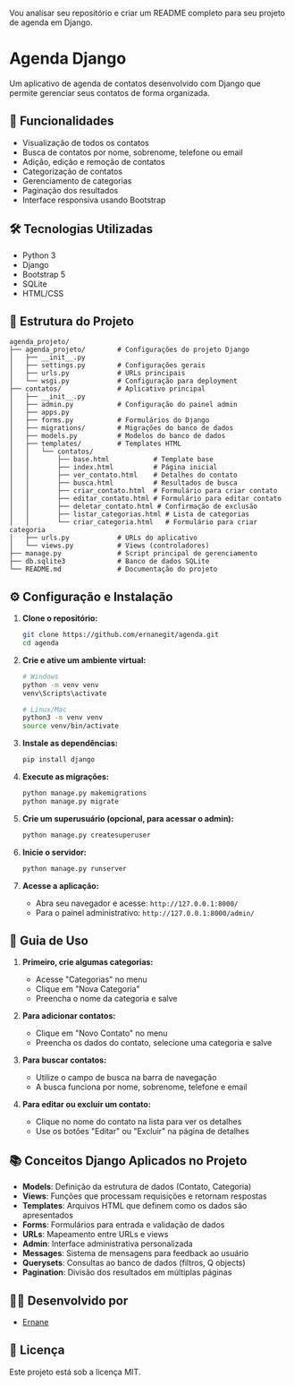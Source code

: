 Vou analisar seu repositório e criar um README completo para seu projeto de agenda em Django.

# Agenda Django

Um aplicativo de agenda de contatos desenvolvido com Django que permite gerenciar seus contatos de forma organizada.

## 🚀 Funcionalidades

- Visualização de todos os contatos
- Busca de contatos por nome, sobrenome, telefone ou email
- Adição, edição e remoção de contatos
- Categorização de contatos
- Gerenciamento de categorias
- Paginação dos resultados
- Interface responsiva usando Bootstrap

## 🛠️ Tecnologias Utilizadas

- Python 3
- Django
- Bootstrap 5
- SQLite
- HTML/CSS

## 📁 Estrutura do Projeto

```
agenda_projeto/
├── agenda_projeto/        # Configurações do projeto Django
│   ├── __init__.py
│   ├── settings.py        # Configurações gerais
│   ├── urls.py            # URLs principais
│   └── wsgi.py            # Configuração para deployment
├── contatos/              # Aplicativo principal
│   ├── __init__.py
│   ├── admin.py           # Configuração do painel admin
│   ├── apps.py
│   ├── forms.py           # Formulários do Django
│   ├── migrations/        # Migrações do banco de dados
│   ├── models.py          # Modelos do banco de dados
│   ├── templates/         # Templates HTML
│   │   └── contatos/
│   │       ├── base.html           # Template base
│   │       ├── index.html          # Página inicial
│   │       ├── ver_contato.html    # Detalhes do contato
│   │       ├── busca.html          # Resultados de busca
│   │       ├── criar_contato.html  # Formulário para criar contato
│   │       ├── editar_contato.html # Formulário para editar contato
│   │       ├── deletar_contato.html # Confirmação de exclusão
│   │       ├── listar_categorias.html # Lista de categorias
│   │       └── criar_categoria.html   # Formulário para criar categoria
│   ├── urls.py            # URLs do aplicativo
│   └── views.py           # Views (controladores)
├── manage.py              # Script principal de gerenciamento
├── db.sqlite3             # Banco de dados SQLite
└── README.md              # Documentação do projeto
```

## ⚙️ Configuração e Instalação

1. **Clone o repositório:**
   ```bash
   git clone https://github.com/ernanegit/agenda.git
   cd agenda
   ```

2. **Crie e ative um ambiente virtual:**
   ```bash
   # Windows
   python -m venv venv
   venv\Scripts\activate

   # Linux/Mac
   python3 -m venv venv
   source venv/bin/activate
   ```

3. **Instale as dependências:**
   ```bash
   pip install django
   ```

4. **Execute as migrações:**
   ```bash
   python manage.py makemigrations
   python manage.py migrate
   ```

5. **Crie um superusuário (opcional, para acessar o admin):**
   ```bash
   python manage.py createsuperuser
   ```

6. **Inicie o servidor:**
   ```bash
   python manage.py runserver
   ```

7. **Acesse a aplicação:**
   - Abra seu navegador e acesse: `http://127.0.0.1:8000/`
   - Para o painel administrativo: `http://127.0.0.1:8000/admin/`

## 📝 Guia de Uso

1. **Primeiro, crie algumas categorias:**
   - Acesse "Categorias" no menu
   - Clique em "Nova Categoria"
   - Preencha o nome da categoria e salve

2. **Para adicionar contatos:**
   - Clique em "Novo Contato" no menu
   - Preencha os dados do contato, selecione uma categoria e salve

3. **Para buscar contatos:**
   - Utilize o campo de busca na barra de navegação
   - A busca funciona por nome, sobrenome, telefone e email

4. **Para editar ou excluir um contato:**
   - Clique no nome do contato na lista para ver os detalhes
   - Use os botões "Editar" ou "Excluir" na página de detalhes

## 📚 Conceitos Django Aplicados no Projeto

- **Models**: Definição da estrutura de dados (Contato, Categoria)
- **Views**: Funções que processam requisições e retornam respostas
- **Templates**: Arquivos HTML que definem como os dados são apresentados
- **Forms**: Formulários para entrada e validação de dados
- **URLs**: Mapeamento entre URLs e views
- **Admin**: Interface administrativa personalizada
- **Messages**: Sistema de mensagens para feedback ao usuário
- **Querysets**: Consultas ao banco de dados (filtros, Q objects)
- **Pagination**: Divisão dos resultados em múltiplas páginas

## 👨‍💻 Desenvolvido por

- [Ernane](https://github.com/ernanegit)

## 📄 Licença

Este projeto está sob a licença MIT.